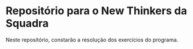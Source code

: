 # Repositório para o New Thinkers da Squadra

Neste repositório, constarão a resolução dos exercícios do programa.